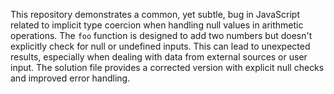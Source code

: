 This repository demonstrates a common, yet subtle, bug in JavaScript related to implicit type coercion when handling null values in arithmetic operations. The `foo` function is designed to add two numbers but doesn't explicitly check for null or undefined inputs.  This can lead to unexpected results, especially when dealing with data from external sources or user input. The solution file provides a corrected version with explicit null checks and improved error handling.